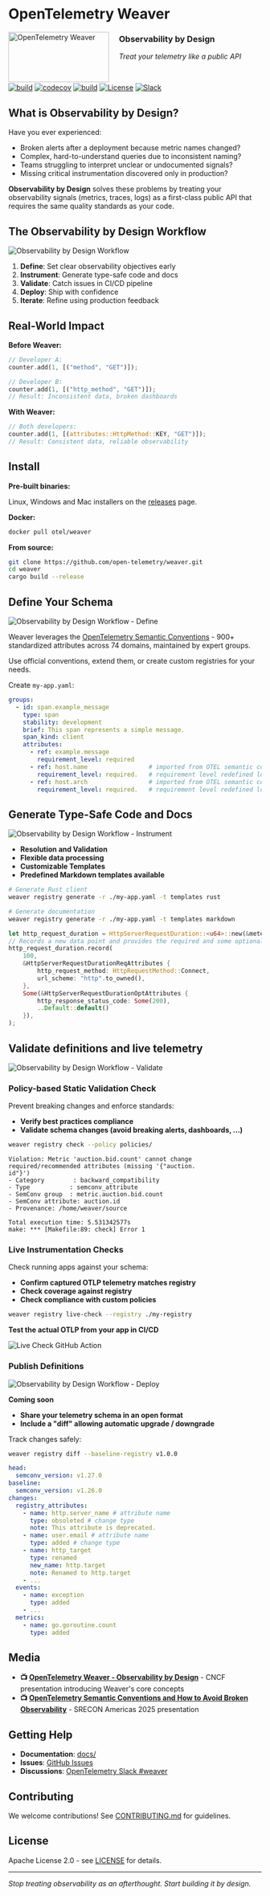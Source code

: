 # OpenTelemetry Weaver

<p align="left">
  <img src="docs/images/weaver-logo.svg" alt="OpenTelemetry Weaver" width="200" height="100" align="left" style="margin-right: 20px;">
</p>

### Observability by Design

_Treat your telemetry like a public API_

&nbsp;

[![build](https://github.com/open-telemetry/weaver/actions/workflows/ci.yml/badge.svg)](https://github.com/open-telemetry/weaver/actions/workflows/ci.yml)
[![codecov](https://codecov.io/gh/open-telemetry/weaver/graph/badge.svg?token=tmWKFoMT2G)](https://codecov.io/gh/open-telemetry/weaver)
[![build](https://github.com/open-telemetry/weaver/actions/workflows/audit.yml/badge.svg)](https://github.com/open-telemetry/weaver/actions/workflows/audit.yml)
[![License](https://img.shields.io/badge/License-Apache_2.0-blue.svg)](https://opensource.org/licenses/Apache-2.0)
[![Slack](https://img.shields.io/badge/Slack-OpenTelemetry_Weaver-purple)](https://cloud-native.slack.com/archives/C0697EXNTL3)

## What is Observability by Design?

Have you ever experienced:

- Broken alerts after a deployment because metric names changed?
- Complex, hard-to-understand queries due to inconsistent naming?
- Teams struggling to interpret unclear or undocumented signals?
- Missing critical instrumentation discovered only in production?

**Observability by Design** solves these problems by treating your observability signals (metrics, traces, logs) as a first-class public API that requires the same quality standards as your code.

## The Observability by Design Workflow

![Observability by Design Workflow](docs/images/workflow_base.svg)

1. **Define**: Set clear observability objectives early
2. **Instrument**: Generate type-safe code and docs
3. **Validate**: Catch issues in CI/CD pipeline
4. **Deploy**: Ship with confidence
5. **Iterate**: Refine using production feedback

## Real-World Impact

**Before Weaver:**

```rust
// Developer A:
counter.add(1, [("method", "GET")]);

// Developer B:
counter.add(1, [("http_method", "GET")]);
// Result: Inconsistent data, broken dashboards
```

**With Weaver:**

```rust
// Both developers:
counter.add(1, [(attributes::HttpMethod::KEY, "GET")]);
// Result: Consistent data, reliable observability
```

## Install

**Pre-built binaries:**

Linux, Windows and Mac installers on the [releases](https://github.com/open-telemetry/weaver/releases) page.

**Docker:**

```bash
docker pull otel/weaver
```

**From source:**

```bash
git clone https://github.com/open-telemetry/weaver.git
cd weaver
cargo build --release
```

## Define Your Schema

![Observability by Design Workflow - Define](docs/images/workflow_define.svg)

Weaver leverages the [OpenTelemetry Semantic Conventions](https://opentelemetry.io/docs/specs/semconv/) - 900+ standardized attributes across 74 domains, maintained by expert groups.

Use official conventions, extend them, or create custom registries for your needs.

Create `my-app.yaml`:

```yaml
groups:
  - id: span.example_message
    type: span
    stability: development
    brief: This span represents a simple message.
    span_kind: client
    attributes:
      - ref: example.message
        requirement_level: required
      - ref: host.name                 # imported from OTEL semantic conventions
        requirement_level: required.   # requirement level redefined locally
      - ref: host.arch                 # imported from OTEL semantic conventions
        requirement_level: required.   # requirement level redefined locally
```

## Generate Type-Safe Code and Docs

![Observability by Design Workflow - Instrument](docs/images/workflow_instrument.svg)

- **Resolution and Validation**
- **Flexible data processing**
- **Customizable Templates**
- **Predefined Markdown templates available**

```bash
# Generate Rust client
weaver registry generate -r ./my-app.yaml -t templates rust

# Generate documentation
weaver registry generate -r ./my-app.yaml -t templates markdown
```

```rust
let http_request_duration = HttpServerRequestDuration::<u64>::new(&meter);
// Records a new data point and provides the required and some optional attributes
http_request_duration.record(
    100,
    &HttpServerRequestDurationReqAttributes {
        http_request_method: HttpRequestMethod::Connect,
        url_scheme: "http".to_owned(),
    },
    Some(&HttpServerRequestDurationOptAttributes {
        http_response_status_code: Some(200),
        ..Default::default()
    }),
);
```

## Validate definitions and live telemetry

![Observability by Design Workflow - Validate](docs/images/workflow_validate.svg)

### Policy-based Static Validation Check

Prevent breaking changes and enforce standards:

- **Verify best practices compliance**
- **Validate schema changes (avoid breaking alerts, dashboards, ...)**

```bash
weaver registry check --policy policies/
```

```
Violation: Metric 'auction.bid.count' cannot change
required/recommended attributes (missing '{"auction.
id"}')
- Category        : backward_compatibility
- Type           : semconv_attribute
- SemConv group  : metric.auction.bid.count
- SemConv attribute: auction.id
- Provenance: /home/weaver/source

Total execution time: 5.531342577s
make: *** [Makefile:89: check] Error 1
```

### Live Instrumentation Checks

Check running apps against your schema:

- **Confirm captured OTLP telemetry matches registry**
- **Check coverage against registry**
- **Check compliance with custom policies**

```bash
weaver registry live-check --registry ./my-registry
```

**Test the actual OTLP from your app in CI/CD**

![Live Check GitHub Action](docs/images/live-check-gh-action.png)

### Publish Definitions

![Observability by Design Workflow - Deploy](docs/images/workflow_deploy.svg)

**Coming soon**

- **Share your telemetry schema in an open format**
- **Include a "diff" allowing automatic upgrade / downgrade**

Track changes safely:

```bash
weaver registry diff --baseline-registry v1.0.0
```

```yaml
head:
  semconv_version: v1.27.0
baseline:
  semconv_version: v1.26.0
changes:
  registry_attributes:
    - name: http.server_name # attribute name
      type: obsoleted # change type
      note: This attribute is deprecated.
    - name: user.email # attribute name
      type: added # change type
    - name: http_target
      type: renamed
      new_name: http.target
      note: Renamed to http.target
    - ...
  events:
    - name: exception
      type: added
    - ...
  metrics:
    - name: go.goroutine.count
      type: added
```

## Media

- **📺 [OpenTelemetry Weaver - Observability by Design](https://www.youtube.com/watch?v=BJt6LyJEYD0)** - CNCF presentation introducing Weaver's core concepts
- **📺 [OpenTelemetry Semantic Conventions and How to Avoid Broken Observability](https://www.youtube.com/watch?v=Vd6MheRkHss)** - SRECON Americas 2025 presentation

## Getting Help

- **Documentation**: [docs/](docs/)
- **Issues**: [GitHub Issues](https://github.com/open-telemetry/weaver/issues)
- **Discussions**: [OpenTelemetry Slack #weaver](https://cloud-native.slack.com/archives/C0697EXNTL3)

## Contributing

We welcome contributions! See [CONTRIBUTING.md](CONTRIBUTING.md) for guidelines.

## License

Apache License 2.0 - see [LICENSE](LICENSE) for details.

---

_Stop treating observability as an afterthought. Start building it by design._
